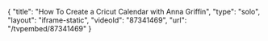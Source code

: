 {
    "title": "How To Create a Cricut Calendar with Anna Griffin",
    "type": "solo",
    "layout": "iframe-static",
    "videoId": "87341469",
    "url": "\/tvpembed\/87341469"
}